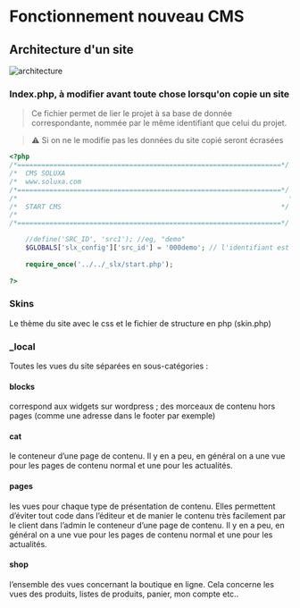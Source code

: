 # Fonctionnement nouveau CMS

## Architecture d'un site

![architecture](/media/architecture.png)

### Index.php, à modifier avant toute chose lorsqu'on copie un site

> Ce fichier permet de lier le projet à sa base de donnée correspondante, nommée par le même identifiant que celui du projet.

> :warning: Si on ne le modifie pas les données du site copié seront écrasées


```php
<?php
/*==================================================================*/
/*  CMS SOLUXA																										  */
/*  www.soluxa.com            	                          				  */
/*==================================================================*/
/*                              	                                  */
/*  START CMS                                                     	*/
/*  					                                                    	*/
/*==================================================================*/

    //define('SRC_ID', 'src1'); //eg, "demo"		
    $GLOBALS['slx_config']['src_id'] = '000demo'; // l'identifiant est à mettre à la place de '000demo'
    
    require_once('../../_slx/start.php');
    
?>
```


### Skins

Le thème du site avec le css et le fichier de structure en php (skin.php)

### _local

Toutes les vues du site séparées en sous-catégories :

#### blocks

correspond aux widgets sur wordpress ; des morceaux de contenu hors pages (comme une adresse dans le footer par exemple)

#### cat

le conteneur d’une page de contenu. Il y en a peu, en général on a une vue pour les pages de contenu normal et une pour les actualités.

#### pages

les vues pour chaque type de présentation de contenu. Elles permettent d’éviter tout code dans l’éditeur et de manier le contenu très facilement par le client dans l’admin 
le conteneur d’une page de contenu. Il y en a peu, en général on a une vue pour les pages de contenu normal et une pour les actualités.

#### shop

l’ensemble des vues concernant la boutique en ligne. Cela concerne les vues des produits, listes de produits, panier, mon compte etc..